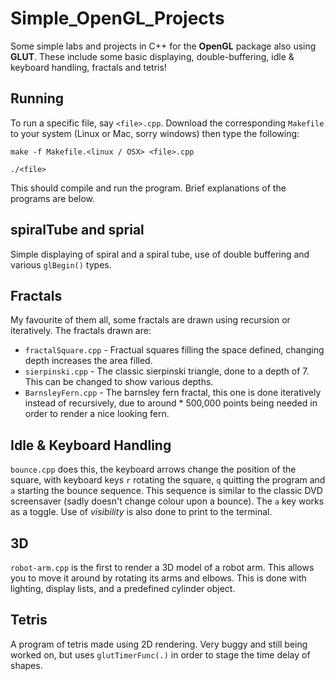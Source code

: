 # Simple_OpenGL_Projects
Some simple labs and projects in C++ for the **OpenGL** package also using **GLUT**. These include some basic displaying, double-buffering, idle & keyboard handling, fractals and tetris!

## Running
To run a specific file, say `<file>.cpp`. Download the corresponding `Makefile` to your system (Linux or Mac, sorry windows) then type the following:

`make -f Makefile.<linux / OSX> <file>.cpp`

`./<file>`

This should compile and run the program. Brief explanations of the programs are below.


## spiralTube and sprial
Simple displaying of spiral and a spiral tube, use of double buffering and various `glBegin()` types.


## Fractals
My favourite of them all, some fractals are drawn using recursion or iteratively. The fractals drawn are:
* `fractalSquare.cpp`   -     Fractual squares filling the space defined, changing depth increases the area filled.
* `sierpinski.cpp`      -     The classic sierpinski triangle, done to a depth of 7. This can be changed to show various depths.
* `BarnsleyFern.cpp`    -     The barnsley fern fractal, this one is done iteratively instead of recursively, due to around                                                              *                             500,000 points being needed in order to render a nice looking fern.


## Idle & Keyboard Handling
`bounce.cpp` does this, the keyboard arrows change the position of the square, with keyboard keys `r` rotating the square, `q` quitting the program and `a` starting the bounce sequence. This sequence is similar to the classic DVD screensaver (sadly doesn't change colour upon a bounce). The `a` key works as a toggle. Use of *visibility* is also done to print to the terminal.


## 3D
`robot-arm.cpp` is the first to render a 3D model of a robot arm. This allows you to move it around by rotating its arms and elbows. This is done with lighting, display lists, and a predefined cylinder object.


## Tetris
A program of tetris made using 2D rendering. Very buggy and still being worked on, but uses `glutTimerFunc(.)` in order to stage the time delay of shapes.
